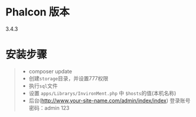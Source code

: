 # Phalcon 版本
3.4.3

# 安装步骤
> * composer update
> * 创建`storage`目录，并设置777权限
> * 执行`sql`文件
> * 设置 `apps/Librarys/InvironMent.php` 中 `$hosts`的值(本机名称)
> * 后台(http://www.your-site-name.com/admin/index/index) 登录账号密码：admin 123